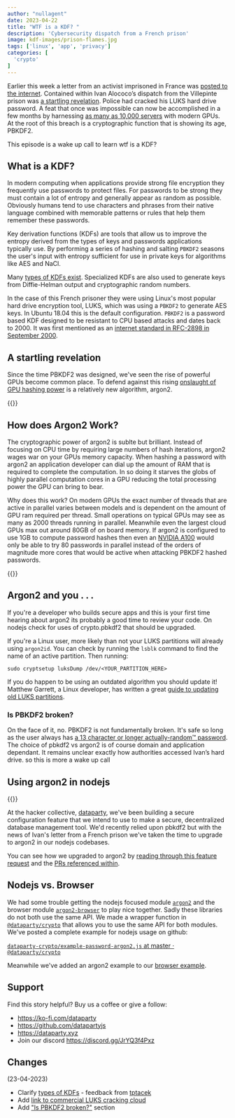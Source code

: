 ```yaml
---
author: "nullagent"
date: 2023-04-22
title: "WTF is a KDF? "
description: 'Cybersecurity dispatch from a French prison'
image: kdf-images/prison-flames.jpg
tags: ['linux', 'app', 'privacy']
categories: [
  'crypto'
]
---
```


Earlier this week a letter from an activist imprisoned in France was [posted to the internet](https://nantes.indymedia.org/posts/87395/une-lettre-divan-enferme-a-la-prison-de-villepinte-perquisitions-et-disques-durs-dechiffres/). Contained within Ivan Alococo’s dispatch from the Villepinte prison was [a startling revelation](https://twitter.com/rechelon/status/1648094323186241536). Police had cracked his LUKS hard drive password. A feat that once was impossible can now be accomplished in a few months by harnessing [as many as 10,000 servers](https://kolektiva.social/@cedar/110214532879538171) with modern GPUs. At the root of this breach is a cryptographic function that is showing its age, PBKDF2.

This episode is a wake up call to learn wtf is a KDF?

## What is a KDF?

In modern computing when applications provide strong file encryption they frequently use passwords to protect files. For passwords to be strong they must contain a lot of entropy and generally appear as random as possible. Obviously humans tend to use characters and phrases from their native language combined with memorable patterns or rules that help them remember these passwords.

Key derivation functions (KDFs) are tools that allow us to improve the entropy derived from the types of keys and passwords applications typically use. By performing a series of hashing and salting `PBKDF2` seasons the user's input with entropy sufficient for use in private keys for algorithms like AES and NaCl.

Many [types of KDFs exist](https://crypto.stackexchange.com/a/40767). Specialized KDFs are also used to generate keys from Diffie-Helman output and cryptographic random numbers.

In the case of this French prisoner they were using Linux's most popular hard drive encryption tool, LUKS, which was using a `PBKDF2` to generate AES keys. In Ubuntu 18.04 this is the default configuration. `PBKDF2` is a password based KDF designed to be resistant to CPU based attacks and dates back to 2000. It was first mentioned as an [internet standard in RFC-2898 in September 2000](https://www.rfc-editor.org/rfc/rfc2898#section-5.2).

## A startling revelation

Since the time PBKDF2 was designed, we've seen the rise of powerful GPUs become common place. To defend against this rising [onslaught of GPU hashing power](https://blog.elcomsoft.com/2020/08/breaking-luks-encryption/) is a relatively new algorithm, argon2.


{{<picture src="kdf-images/argon2-vs-pbkdf2.jpeg" type="png" alt="argon2 sneaks up on pbkdf2" caption="argon2 sneaks up on pbkdf2" class="float-right">}}


## How does Argon2 Work?

The cryptographic power of argon2 is sublte but brilliant. Instead of focusing on CPU time by requiring large numbers of hash iterations, argon2 wages war on your GPUs memory capacity. When hashing a password with argon2 an application developer can dial up the amount of RAM that is required to complete the computation. In so doing it starves the globs of highly parallel computation cores in a GPU reducing the total processing power the GPU can bring to bear.

Why does this work? On modern GPUs the exact number of threads that are active in parallel varies between models and is dependent on the amount of GPU ram required per thread. Small operations on typical GPUs may see as many as 2000 threads running in parallel. Meanwhile even the largest cloud GPUs max out around 80GB of on board memory. If argon2 is configured to use 1GB to compute password hashes then even an [NVIDIA A100](https://www.nvidia.com/en-us/data-center/a100/) would only be able to try 80 passwords in parallel instead of the orders of magnitude more cores that would be active when attacking PBKDF2 hashed passwords.

{{<picture src="kdf-images/a100.webp" type="webp" alt="Diagram of NVIDIA A100 GPU" caption="Diagram of NVIDIA A100 GPU" class="float-right">}}

## Argon2 and you . . .

If you're a developer who builds secure apps and this is your first time hearing about argon2 its probably a good time to review your code. On nodejs check for uses of crypto.pbkdf2 that should be upgraded.

If you're a Linux user, more likely than not your LUKS partitions will already using `argon2id`. You can check by running the `lsblk` command to find the name of an active partition. Then running:

`sudo cryptsetup luksDump /dev/<YOUR_PARTITION_HERE>`

If you do happen to be using an outdated algorithm you should update it! Matthew Garrett, a Linux developer, has written a great [guide to updating old LUKS partitions](https://mjg59.dreamwidth.org/66429.html).

### Is PBKDF2 broken?

On the face of it, no. PBKDF2 is not fundamentally broken. It's safe so long as the user always has [a 13 character or longer actually-random™ password](https://www.reddit.com/r/linux/comments/12q51ce/comment/jgpvsqc/?utm_source=share&utm_medium=web2x&context=3). The choice of pbkdf2 vs argon2 is of course domain and application dependant. It remains unclear exactly how authorities accessed Ivan’s hard drive.  so this is more a wake up call 

## Using argon2 in nodejs

{{<picture src="kdf-images/crypto-example.png" type="webp" alt="Example argon2 password KDF" caption="Example argon2 password KDF" class="float-right" link="https://github.com/datapartyjs/dataparty-crypto/blob/master/examples/example-password-argon2.js">}}


At the hacker collective, [dataparty](https://dataparty.xyz), we've been building a secure configuration feature that we intend to use to make a secure, decentralized database management tool. We'd recently relied upon pbkdf2 but with the news of Ivan's letter from a French prison we've taken the time to upgrade to argon2 in our nodejs codebases.

You can see how we upgraded to argon2 by [reading through this feature request](https://github.com/datapartyjs/dataparty-api/issues/71) and the [PRs referenced within](https://github.com/datapartyjs/dataparty-crypto/pull/16).

## Nodejs vs. Browser

We had some trouble getting the nodejs focused module [`argon2`](https://www.npmjs.com/package/argon2) and the browser module [`argon2-browser`](https://www.npmjs.com/package/argon2-browser) to play nice together. Sadly these libraries do not both use the same API. We made a wrapper function in [`@dataparty/crypto`](https://medium.com/r/?url=https%3A%2F%2Fgithub.com%2Fdatapartyjs%2Fdataparty-crypto) that allows you to use the same API for both modules. We've posted a complete example for nodejs usage on github:

[`dataparty-crypto/example-password-argon2.js` at master · `@dataparty/crypto`](https://github.com/datapartyjs/dataparty-crypto/blob/master/examples/example-password-argon2.js)

Meanwhile we've added an argon2 example to our [browser example](https://github.com/datapartyjs/dataparty-crypto/blob/master/examples/index.html#L98-L124).

## Support

Find this story helpful? Buy us a coffee or give a follow:

 * https://ko-fi.com/dataparty
 * https://github.com/datapartyjs
 * https://dataparty.xyz
 * Join our discord https://discord.gg/JrYQ3f4Pxz

##

## Changes

 (23-04-2023)
 * Clarify [types of KDFs](#what-is-a-kdf) - feedback from [tptacek](https://news.ycombinator.com/item?id=35678494)
 * Add [link to commercial LUKS cracking cloud](#a-startling-revelation)
 * Add ["Is PBKDF2 broken?"](#is-pbkdf2-broken) section